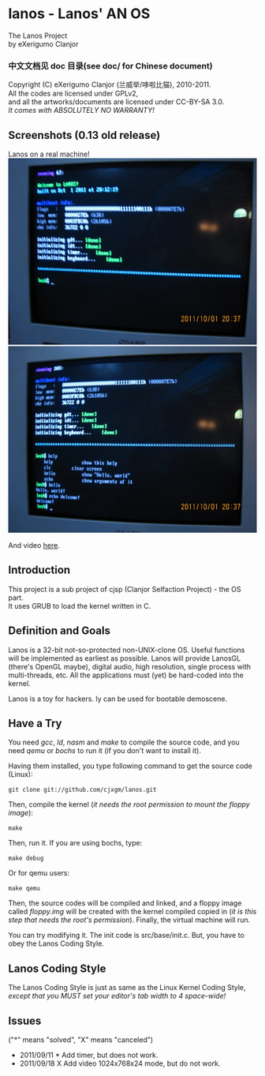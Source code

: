 lanos - Lanos' AN OS
======================================================================
The Lanos Project<br>
by eXerigumo Clanjor

<h3>中文文档见 doc 目录(see doc/ for Chinese document)</h3>

Copyright (C) eXerigumo Clanjor (兰威举/哆啦比猫), 2010-2011.<br>
All the codes are licensed under GPLv2,<br>
and all the artworks/documents are licensed under CC-BY-SA 3.0.<br>
*It comes with ABSOLUTELY NO WARRANTY!*

Screenshots (0.13 old release)
------------------------------------------------------------
Lanos on a real machine!<br>
![](https://github.com/cjxgm/lanos/raw/master/screenshots/01.jpg)
![](https://github.com/cjxgm/lanos/raw/master/screenshots/02.jpg)

And video [here](http://www.tudou.com/programs/view/usYXAXhisVw/).

Introduction
------------------------------------------------------------
This project is a sub project of cjsp (Clanjor Selfaction Project) -
the OS part.<br>
It uses GRUB to load the kernel written in C.<br>

Definition and Goals
------------------------------------------------------------
Lanos is a 32-bit not-so-protected non-UNIX-clone OS. Useful functions
will be implemented as earliest as possible. Lanos will provide
LanosGL (there's OpenGL maybe), digital audio, high resolution,
single process with multi-threads, etc.
All the applications must (yet) be hard-coded into the kernel.

Lanos is a toy for hackers. Iy can be used for bootable demoscene.

Have a Try
------------------------------------------------------------
You need _gcc_, _ld_, _nasm_ and _make_ to compile the source code,
and you need _qemu_ or _bochs_ to run it (if you don't want to install it).

Having them installed, you type following command
to get the source code (Linux):

	git clone git://github.com/cjxgm/lanos.git

Then, compile the kernel (*it needs the root permission
to mount the floppy image*):

	make

Then, run it. If you are using bochs, type:

	make debug

Or for qemu users:

	make qemu

Then, the source codes will be compiled and linked, and a floppy
image called _floppy.img_ will be created with the kernel compiled
copied in (*it is this step that needs the root's permission*).
Finally, the virtual machine will run.

You can try modifying it. The init code is src/base/init.c.
But, you have to obey the Lanos Coding Style.

Lanos Coding Style
------------------------------------------------------------
The Lanos Coding Style is just as same as the Linux Kernel Coding Style,
*except that you MUST set your editor's tab width to 4 space-wide!*

Issues
------------------------------------------------------------
("\*" means "solved", "X" means "canceled")

 * 2011/09/11 * Add timer, but does not work.
 * 2011/09/18 X Add video 1024x768x24 mode, but do not work.

